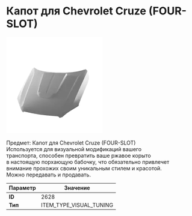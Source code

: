 # Капот для Chevrolet Cruze (FOUR-SLOT)

![Item Image](../img/2628.webp?raw=true)

Предмет: Капот для Chevrolet Cruze (FOUR-SLOT)<br>Используется для визуальной модификаций вашего<br>транспорта, способен превратить ваше ржавое корыто<br>в настоящую порхающую бабочку, что обязательно привлечет<br>внимание прохожих своим уникальным стилем и красотой.<br>Можно передавать и продавать.


| Параметр | Значение |
|----------|----------|
| **ID** | 2628 |
| **Тип** | ITEM_TYPE_VISUAL_TUNING |

